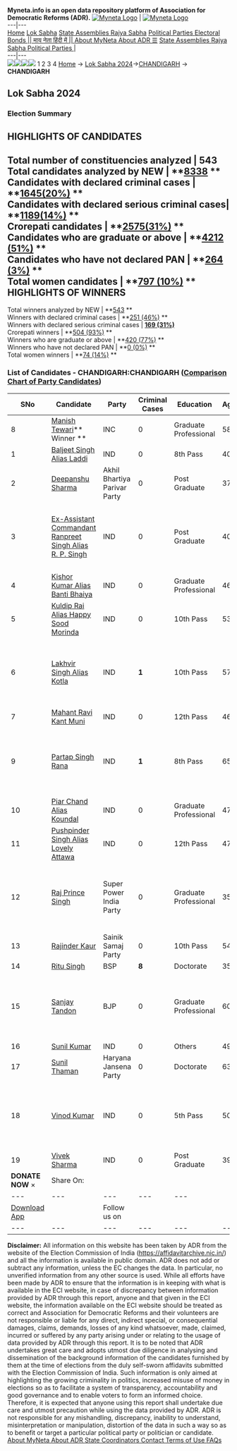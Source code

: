 **Myneta.info is an open data repository platform of Association for Democratic Reforms (ADR).**
[![Myneta Logo](https://www.myneta.info/lib/img/myneta-logo.png)](https://www.myneta.info/) | [![Myneta Logo](https://www.myneta.info/lib/img/adr-logo.png)](https://adrindia.org)  
---|---  
[Home](https://www.myneta.info/) [Lok Sabha](https://www.myneta.info/#ls "Lok Sabha") [ State Assemblies ](https://www.myneta.info/#sa "State Assemblies") [Rajya Sabha](https://www.myneta.info/#rs "Rajya Sabha") [Political Parties ](https://www.myneta.info/party "Political Parties") [ Electoral Bonds ](https://www.myneta.info/electoral_bonds "Electoral Bonds") [ || माय नेता हिंदी में || ](https://translate.google.co.in/translate?prev=hp&hl=en&js=y&u=www.myneta.info&sl=en&tl=hi&history_state0=) [ About MyNeta ](https://adrindia.org/content/about-myneta) [ About ADR ](https://adrindia.org/about-adr/who-we-are) [☰](javascript:void\(0\))
[ State Assemblies ](https://www.myneta.info/#sa "State Assemblies") [ Rajya Sabha ](https://www.myneta.info/#rs "Rajya Sabha") [ Political Parties ](https://www.myneta.info/party "Political Parties")
|   
---|---  
![](https://www.myneta.info/lib/img/banner/banner-1.png)![](https://www.myneta.info/lib/img/banner/banner-2.png)![](https://www.myneta.info/lib/img/banner/banner-3.png)![](https://www.myneta.info/lib/img/banner/banner-4.png)
1  2  3  4 
[Home](https://www.myneta.info/) → [Lok Sabha 2024](https://www.myneta.info/LokSabha2024/)→[CHANDIGARH](https://www.myneta.info/LokSabha2024/index.php?action=show_constituencies&state_id=6) → **CHANDIGARH**
### 
## Lok Sabha 2024
###  Election Summary 
HIGHLIGHTS OF CANDIDATES  
---  
Total number of constituencies analyzed |  543   
Total candidates analyzed by NEW | **[8338](https://www.myneta.info/LokSabha2024/index.php?action=summary&subAction=candidates_analyzed&sort=candidate#summary) **  
Candidates with declared criminal cases | **[1645(20%)](https://www.myneta.info/LokSabha2024/index.php?action=summary&subAction=crime&sort=candidate#summary) **  
Candidates with declared serious criminal cases| **[1189(14%)](https://www.myneta.info/LokSabha2024/index.php?action=summary&subAction=serious_crime&sort=candidate#summary) **  
Crorepati candidates | **[2575(31%)](https://www.myneta.info/LokSabha2024/index.php?action=summary&subAction=crorepati&sort=candidate#summary) **  
Candidates who are graduate or above | **[4212 (51%)](https://www.myneta.info/LokSabha2024/index.php?action=summary&subAction=education&sort=candidate#summary) **  
Candidates who have not declared PAN | **[264 (3%)](https://www.myneta.info/LokSabha2024/index.php?action=summary&subAction=without_pan&sort=candidate#summary) **  
Total women candidates | **[797 (10%)](https://www.myneta.info/LokSabha2024/index.php?action=summary&subAction=women_candidate&sort=candidate#summary) **  
HIGHLIGHTS OF WINNERS  
---  
Total winners analyzed by NEW | **[543](https://www.myneta.info/LokSabha2024/index.php?action=summary&subAction=winner_analyzed&sort=candidate#summary) **  
Winners with declared criminal cases | **[251 (46%)](https://www.myneta.info/LokSabha2024/index.php?action=summary&subAction=winner_crime&sort=candidate#summary) **  
Winners with declared serious criminal cases | **[169 (31%)](https://www.myneta.info/LokSabha2024/index.php?action=summary&subAction=winner_serious_crime&sort=candidate#summary)**  
Crorepati winners | **[504 (93%)](https://www.myneta.info/LokSabha2024/index.php?action=summary&subAction=winner_crorepati&sort=candidate#summary) **  
Winners who are graduate or above | **[420 (77%)](https://www.myneta.info/LokSabha2024/index.php?action=summary&subAction=winner_education&sort=candidate#summary) **  
Winners who have not declared PAN | **[0 (0%)](https://www.myneta.info/LokSabha2024/index.php?action=summary&subAction=winner_without_pan&sort=candidate#summary) **  
Total women winners | **[74 (14%)](https://www.myneta.info/LokSabha2024/index.php?action=summary&subAction=winner_women&sort=candidate#summary) **  
### List of Candidates - CHANDIGARH:CHANDIGARH ([Comparison Chart of Party Candidates](https://www.myneta.info/LokSabha2024/comparisonchart.php?constituency_id=88))
SNo | Candidate| Party| Criminal Cases| Education| Age| Total Assets| Liabilities  
---|---|---|---|---|---|---|---  
8  | [Manish Tewari](https://www.myneta.info/LokSabha2024/candidate.php?candidate_id=8819)** Winner ** | INC | 0 | Graduate Professional| 58 | Rs 29,68,42,688 ~ 29 Crore+ | Rs 2,49,93,400 ~ 2 Crore+  
1  | [Baljeet Singh Alias Laddi](https://www.myneta.info/LokSabha2024/candidate.php?candidate_id=8810) | IND | 0 | 8th Pass| 40 | Rs 13,90,590 ~ 13 Lacs+ | Rs 1,00,000 ~ 1 Lacs+  
2  | [Deepanshu Sharma](https://www.myneta.info/LokSabha2024/candidate.php?candidate_id=8815) | Akhil Bhartiya Parivar Party | 0 | Post Graduate| 37 | Rs 59,68,238 ~ 59 Lacs+ | Rs 2,80,963 ~ 2 Lacs+  
3  | [Ex-Assistant Commandant Ranpreet Singh Alias R. P. Singh](https://www.myneta.info/LokSabha2024/candidate.php?candidate_id=8814) | IND | 0 | Post Graduate| 40 | ![](https://myneta.info/image_v2.php?myneta_folder=LokSabha2024&candidate_id=8814&col=ta) | ![](https://myneta.info/image_v2.php?myneta_folder=LokSabha2024&candidate_id=8814&col=lia)  
4  | [Kishor Kumar Alias Banti Bhaiya](https://www.myneta.info/LokSabha2024/candidate.php?candidate_id=8816) | IND | 0 | Graduate Professional| 46 | Rs 4,01,700 ~ 4 Lacs+ | Rs 20,000 ~ 20 Thou+  
5  | [Kuldip Rai Alias Happy Sood Morinda](https://www.myneta.info/LokSabha2024/candidate.php?candidate_id=8817) | IND | 0 | 10th Pass| 53 | Rs 16,08,089 ~ 16 Lacs+ | Rs 4,00,000 ~ 4 Lacs+  
6  | [Lakhvir Singh Alias Kotla](https://www.myneta.info/LokSabha2024/candidate.php?candidate_id=8812) | IND | **1** | 10th Pass| 57 | ![](https://myneta.info/image_v2.php?myneta_folder=LokSabha2024&candidate_id=8812&col=ta) | ![](https://myneta.info/image_v2.php?myneta_folder=LokSabha2024&candidate_id=8812&col=lia)  
7  | [Mahant Ravi Kant Muni](https://www.myneta.info/LokSabha2024/candidate.php?candidate_id=8813) | IND | 0 | 12th Pass| 46 | Rs 1,48,00,000 ~ 1 Crore+ | Rs 0 ~   
9  | [Partap Singh Rana](https://www.myneta.info/LokSabha2024/candidate.php?candidate_id=8829) | IND | **1** | 8th Pass| 65 | ![](https://myneta.info/image_v2.php?myneta_folder=LokSabha2024&candidate_id=8829&col=ta) | ![](https://myneta.info/image_v2.php?myneta_folder=LokSabha2024&candidate_id=8829&col=lia)  
10  | [Piar Chand Alias Koundal](https://www.myneta.info/LokSabha2024/candidate.php?candidate_id=8824) | IND | 0 | Graduate Professional| 47 | Rs 61,72,000 ~ 61 Lacs+ | Rs 0 ~   
11  | [Pushpinder Singh Alias Lovely Attawa](https://www.myneta.info/LokSabha2024/candidate.php?candidate_id=8827) | IND | 0 | 12th Pass| 47 | Rs 3,01,242 ~ 3 Lacs+ | Rs 0 ~   
12  | [Raj Prince Singh](https://www.myneta.info/LokSabha2024/candidate.php?candidate_id=8822) | Super Power India Party | 0 | Graduate Professional| 35 | ![](https://myneta.info/image_v2.php?myneta_folder=LokSabha2024&candidate_id=8822&col=ta) | ![](https://myneta.info/image_v2.php?myneta_folder=LokSabha2024&candidate_id=8822&col=lia)  
13  | [Rajinder Kaur](https://www.myneta.info/LokSabha2024/candidate.php?candidate_id=8821) | Sainik Samaj Party | 0 | 10th Pass| 54 | Rs 1,57,96,550 ~ 1 Crore+ | Rs 52,79,990 ~ 52 Lacs+  
14  | [Ritu Singh](https://www.myneta.info/LokSabha2024/candidate.php?candidate_id=8823) | BSP | **8** | Doctorate| 35 | Rs 7,11,443 ~ 7 Lacs+ | Rs 0 ~   
15  | [Sanjay Tandon](https://www.myneta.info/LokSabha2024/candidate.php?candidate_id=8825) | BJP | 0 | Graduate Professional| 60 | ![](https://myneta.info/image_v2.php?myneta_folder=LokSabha2024&candidate_id=8825&col=ta) | ![](https://myneta.info/image_v2.php?myneta_folder=LokSabha2024&candidate_id=8825&col=lia)  
16  | [Sunil Kumar](https://www.myneta.info/LokSabha2024/candidate.php?candidate_id=8811) | IND | 0 | Others| 49 | Rs 60,60,000 ~ 60 Lacs+ | Rs 0 ~   
17  | [Sunil Thaman](https://www.myneta.info/LokSabha2024/candidate.php?candidate_id=8826) | Haryana Jansena Party | 0 | Doctorate| 63 | Rs 1,77,60,000 ~ 1 Crore+ | Rs 43,00,000 ~ 43 Lacs+  
18  | [Vinod Kumar](https://www.myneta.info/LokSabha2024/candidate.php?candidate_id=8818) | IND | 0 | 5th Pass| 50 | ![](https://myneta.info/image_v2.php?myneta_folder=LokSabha2024&candidate_id=8818&col=ta) | ![](https://myneta.info/image_v2.php?myneta_folder=LokSabha2024&candidate_id=8818&col=lia)  
19  | [Vivek Sharma](https://www.myneta.info/LokSabha2024/candidate.php?candidate_id=8820) | IND | 0 | Post Graduate| 39 | Rs 19,56,000 ~ 19 Lacs+ | Rs 13,80,000 ~ 13 Lacs+  
|  **DONATE NOW** × |  Share On:  | [](https://api.whatsapp.com/send?text=https%3A%2F%2Fmyneta.info%2Fpunjab2022%2Findex.php%3Faction%3Dshow_constituencies%26state_id%3D19) | [](https://www.facebook.com/sharer/sharer.php?u=https%3A%2F%2Fmyneta.info%2Fpunjab2022%2Findex.php%3Faction%3Dshow_constituencies%26state_id%3D19) | [](https://twitter.com/share?url=https%3A%2F%2Fmyneta.info%2Fpunjab2022%2Findex.php%3Faction%3Dshow_constituencies%26state_id%3D19)  
---|---|---|---|---  
| [ Download App ](https://play.google.com/store/apps/details?id=com.webrosoft.myneta1&pcampaignid=pcampaignidMKT-Other-global-all-co-prtnr-py-PartBadge-Mar2515-1) | [](https://play.google.com/store/apps/details?id=com.webrosoft.myneta1&pcampaignid=pcampaignidMKT-Other-global-all-co-prtnr-py-PartBadge-Mar2515-1) |  Follow us on  | [](https://www.facebook.com/adrindia.org/) | [](https://twitter.com/adrspeaks) | [](https://groups.google.com/g/national-election-watch?hl=en&pli=1) | [](https://www.instagram.com/adrspeaks/) | [](https://www.youtube.com/user/adrspeaks) | [](https://sharechat.com/profile/adrspeaks)  
---|---|---|---|---|---|---|---|---  
**Disclaimer:** All information on this website has been taken by ADR from the website of the Election Commission of India (https://affidavitarchive.nic.in/) and all the information is available in public domain. ADR does not add or subtract any information, unless the EC changes the data. In particular, no unverified information from any other source is used. While all efforts have been made by ADR to ensure that the information is in keeping with what is available in the ECI website, in case of discrepancy between information provided by ADR through this report, anyone and that given in the ECI website, the information available on the ECI website should be treated as correct and Association for Democratic Reforms and their volunteers are not responsible or liable for any direct, indirect special, or consequential damages, claims, demands, losses of any kind whatsoever, made, claimed, incurred or suffered by any party arising under or relating to the usage of data provided by ADR through this report. It is to be noted that ADR undertakes great care and adopts utmost due diligence in analysing and dissemination of the background information of the candidates furnished by them at the time of elections from the duly self-sworn affidavits submitted with the Election Commission of India. Such information is only aimed at highlighting the growing criminality in politics, increased misuse of money in elections so as to facilitate a system of transparency, accountability and good governance and to enable voters to form an informed choice. Therefore, it is expected that anyone using this report shall undertake due care and utmost precaution while using the data provided by ADR. ADR is not responsible for any mishandling, discrepancy, inability to understand, misinterpretation or manipulation, distortion of the data in such a way so as to benefit or target a particular political party or politician or candidate. 
[ About MyNeta ](https://adrindia.org/content/about-myneta) [ About ADR ](https://adrindia.org/about-adr/who-we-are) [ State Coordinators ](https://adrindia.org/about-adr/state-coordinators) [ Contact ](https://adrindia.org/contact-us) [ Terms of Use ](https://adrindia.org/content/adr-terms-use) [ FAQs ](https://adrindia.org/content/faqs)
